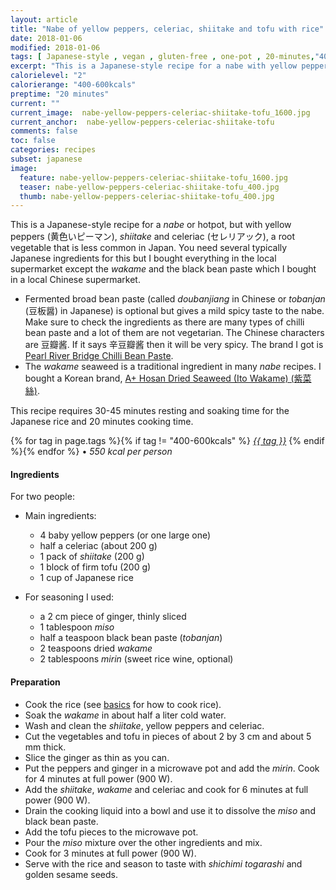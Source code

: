 ```yaml
---
layout: article
title: "Nabe of yellow peppers, celeriac, shiitake and tofu with rice"
date: 2018-01-06
modified: 2018-01-06
tags: [ Japanese-style , vegan , gluten-free , one-pot , 20-minutes,"400-600kcals" ]
excerpt: "This is a Japanese-style recipe for a nabe with yellow peppers and celeriac, two vegetables that are less common in Japan."
calorielevel: "2"
calorierange: "400-600kcals"
preptime: "20 minutes"
current: ""
current_image:  nabe-yellow-peppers-celeriac-shiitake-tofu_1600.jpg
current_anchor:  nabe-yellow-peppers-celeriac-shiitake-tofu
comments: false
toc: false
categories: recipes
subset: japanese
image:
  feature: nabe-yellow-peppers-celeriac-shiitake-tofu_1600.jpg
  teaser: nabe-yellow-peppers-celeriac-shiitake-tofu_400.jpg
  thumb: nabe-yellow-peppers-celeriac-shiitake-tofu_400.jpg
---
```


This is a Japanese-style recipe for a _nabe_ or hotpot, but with yellow peppers (黄色いピーマン), _shiitake_ and celeriac (セレリアック), a root vegetable that is less common in Japan.
You need several typically Japanese ingredients for this but I bought everything in the local supermarket except the _wakame_ and the black bean paste  which I bought in a local Chinese supermarket.

* Fermented broad bean paste (called _doubanjiang_ in Chinese or _tobanjan_ (豆板醤) in Japanese) is optional but gives a mild spicy taste to the nabe. Make sure to check the ingredients as there are many types of chilli bean paste and a lot of them are not vegetarian. The Chinese characters are 豆瓣酱. If it says 辛豆瓣酱 then it will be very spicy. The brand I got is [Pearl River Bridge Chilli Bean Paste](https://shop.waiyeehong.com/food-ingredients/sauces-oils/other-sauces/chilli-bean-paste-toban-paste).
* The _wakame_ seaweed is a traditional ingredient in many _nabe_ recipes. I bought a Korean brand, [A+ Hosan Dried Seaweed (Ito Wakame) (紫菜絲)](https://shop.waiyeehong.com/food-ingredients/dried-products/dried-beancurd-seaweed/dried-seaweed-ito-wakame).



This recipe requires 30-45 minutes resting and soaking time for the Japanese rice and 20 minutes cooking time.

{% for tag in page.tags %}{% if tag != "400-600kcals" %}&nbsp;<a class="post-tag" href="{{ site.url}}/tags/#{{ tag }}">_{{ tag }}_</a>&nbsp;{% endif %}{% endfor %} &bull;&nbsp;<em>550&nbsp;kcal&nbsp;per&nbsp;person</em>&nbsp;&nbsp;<a href="{{ site.url}}/tags/#400-600kcals"><img src="{{ site.url }}/images/battery_lvl_2.png" style="height:1.0em;"></a>


#### Ingredients

For two people:

* Main ingredients:
  - 4 baby yellow peppers (or one large one)
  - half a celeriac (about 200 g)
  - 1 pack of _shiitake_ (200 g)
  - 1 block of firm tofu (200 g)
  - 1 cup of Japanese rice  

* For seasoning I used:
  - a 2 cm piece of ginger, thinly sliced
  - 1 tablespoon _miso_
  - half a teaspoon black bean paste (_tobanjan_)
  - 2 teaspoons dried _wakame_
  - 2 tablespoons _mirin_ (sweet rice wine, optional)

#### Preparation

- Cook the rice  (see <a href="{{ site.url }}/basics">basics</a> for how to cook rice).
- Soak the _wakame_ in about half a liter cold water.
- Wash and clean the _shiitake_, yellow peppers and celeriac.
- Cut the vegetables and tofu in pieces of about 2 by 3 cm and about 5 mm thick.
- Slice the ginger as thin as you can.
- Put the peppers and ginger in a microwave pot and add the _mirin_. Cook for 4 minutes at full power (900 W).
- Add the _shiitake_, _wakame_ and celeriac and cook for 6 minutes at full power (900 W).
- Drain the cooking liquid into a bowl and use it to dissolve the _miso_ and black bean paste.
- Add the tofu pieces to the microwave pot.
- Pour the _miso_ mixture over the other ingredients and mix.
- Cook for 3 minutes at full power (900 W).
- Serve with the rice and season to taste with _shichimi togarashi_ and golden sesame seeds.
